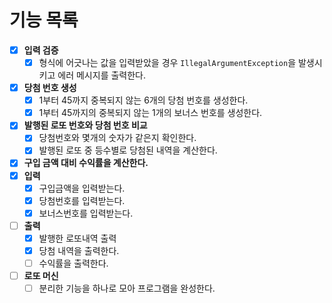 # 기능 목록
- [x] **입력 검증**
    - [x] 형식에 어긋나는 값을 입력받았을 경우 ```IllegalArgumentException```을 발생시키고 에러 메시지를 출력한다.
- [x] **당첨 번호 생성**
    - [x] 1부터 45까지 중복되지 않는 6개의 당첨 번호를 생성한다.
    - [x] 1부터 45까지의 중복되지 않는 1개의 보너스 번호를 생성한다.

- [x] **발행된 로또 번호와 당첨 번호 비교**
    - [x] 당첨번호와 몇개의 숫자가 같은지 확인한다.
    - [x] 발행된 로또 중 등수별로 당첨된 내역을 계산한다.
- [x] **구입 금액 대비 수익률을 계산한다.**
- [x] **입력**
  - [x] 구입금액을 입력받는다.
  - [x] 당첨번호를 입력받는다.
  - [x] 보너스번호를 입력받는다.

- [ ] **출력**
  - [x] 발행한 로또내역 출력
  - [x] 당첨 내역을 출력한다.
  - [ ] 수익률을 출력한다.
  
- [ ] **로또 머신**
  - [ ] 분리한 기능을 하나로 모아 프로그램을 완성한다.